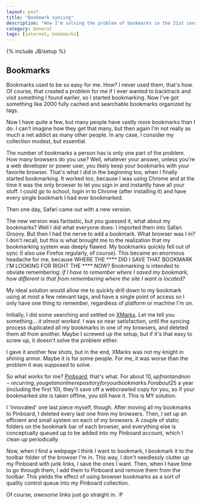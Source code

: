 ```yaml
---
layout: post
title: "Bookmark syncing"
description: "How I'm solving the problem of bookmarks in the 21st century"
category: General
tags: [internet, bookmarks]
---
```

{% include JB/setup %}

Bookmarks
---------

Bookmarks used to be so easy for me. How? I never used them, that's how. Of course, that created a problem for me if I ever wanted to backtrack and visit something I found earlier, so I started bookmarking. Now I've got something like 2000 fully cached and searchable bookmarks organized by tags.

Now I have quite a few, but many people have vastly more bookmarks than I do. I can't imagine how they get that many, but then again I'm not really as much a net addict as many other people. In any case, I consider my collection modest, but essential.

The number of bookmarks a person has is only one part of the problem. How many browsers do you use? Well, whatever your answer, unless you're a web developer or power user, you likely keep your bookmarks with your favorite browser. That's what I did in the beginning too, when I finally started bookmarking. It worked too, because I was using Chrome and at the time it was the only browser to let you sign in and instantly have all your stuff. I could go to school, login in to Chrome (after installing it) and have every single bookmark I had ever bookmarked.

Then one day, Safari came out with a new version.

The new version was fantastic, but you guessed it, what about my bookmarks? Well I did what everyone does: I imported them into Safari. Groovy. But then I had the nerve to add a bookmark. What browser was I in? I don't recall, but this is what brought me to the realization that my bookmarking system was deeply flawed. My bookmarks quickly fell out of sync (I also use Firefox regularly, of course). This became an enormous headache for me, because WHERE THE **** DID I SAVE THAT BOOKMARK I'M LOOKING FOR RIGHT THE **** NOW? Bookmarking is intended to obviate remembering: *if I have to remember where I saved my bookmark, how different is that from remembering where the site I want is located?*

My ideal solution would allow me to quickly drill down to my bookmark using at most a few relevant tags, and have a single point of access so I only have one thing to remember, regardless of platform or machine I'm on.

Initially, I did some searching and settled on [XMarks](http://www.xmarks.com). Let me tell you something... *it almost worked*. I was so near satisfaction, until the syncing process duplicated all my bookmarks in one of my browsers, and deleted them all from another. Maybe I screwed up the setup, but if it's that easy to screw up, it doesn't solve the problem either.

I gave it another few shots, but in the end, XMarks was not my knight in shining armor. Maybe it is for some people. For me, it was worse than the problem it was supposed to solve.

So what works for me? [Pinboard](https://pinboard.in), that's what. For about 10$, up front and non-recurring, you get an online repository for your bookmarks. For about 25$ a year (including the first 10), they'll save off a webcrawled copy for you, so if your bookmarked site is taken offline, you still have it. This is MY solution.

I 'innovated' one last piece myself, though. After moving all my bookmarks to Pinboard, I deleted every last one from my browsers. Then, I set up an efficient and small system on each of my browsers. A couple of static folders on the bookmark bar of each browser, and everything else is conceptually queued up to be added into my Pinboard account, which I clean up periodically.

Now, when I find a webpage I think I want to bookmark, I bookmark it to the toolbar folder of the browser I'm in. This way, I don't needlessly clutter up my Pinboard with junk links, I save the ones I want. Then, when I have time to go through them, I add them to Pinboard and remove them from the toolbar. This yields the effect of using browser bookmarks as a sort of quality control queue into my Pinboard collection.

Of course, *awesome* links just go straight in. :P
